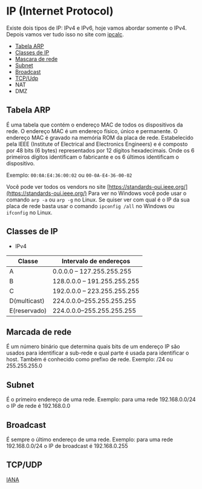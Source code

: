 # IP (Internet Protocol)

Existe dois tipos de IP: IPv4 e IPv6, hoje vamos abordar somente o IPv4. Depois vamos ver tudo isso no site com [ipcalc](https://jodies.de/ipcalc).

- [Tabela ARP](#tabela-arp)
- [Classes de IP](#classes-de-ip)
- [Mascara de rede](#marcada-de-rede)
- [Subnet](#subnet)
- [Broadcast](#broadcast)
- [TCP/Udp](#tcpudp)
- NAT
- DMZ

## Tabela ARP

É uma tabela que contém o endereço MAC de todos os dispositivos da rede. O endereço MAC é um endereço físico, único e permanente. O endereço MAC é gravado na memória ROM da placa de rede.
Estabelecido pela IEEE (Institute of Electrical and Electronics Engineers) e é composto por 48 bits (6 bytes) representados por 12 dígitos hexadecimais.
Onde os 6 primeiros dígitos identificam o fabricante e os 6 últimos identificam o dispositivo.

Exemplo: `00:0A:E4:36:00:02` ou `00-0A-E4-36-00-02`

Você pode ver todos os vendors no site [https://standards-oui.ieee.org/](https://standards-oui.ieee.org/)
Para ver no Windows você pode usar o comando `arp -a` ou `arp -g` no Linux.
Se quiser ver com qual é o IP da sua placa de rede basta usar o comando `ipconfig /all` no Windows ou `ifconfig` no Linux.

## Classes de IP

- IPv4

| Classe       | Intervalo de endereços      |
| ------------ | --------------------------- |
| A            | 0.0.0.0 – 127.255.255.255   |
| B            | 128.0.0.0 – 191.255.255.255 |
| C            | 192.0.0.0 – 223.255.255.255 |
| D(multicast) | 224.0.0.0–255.255.255.255   |
| E(reservado) | 224.0.0.0–255.255.255.255   |

## Marcada de rede

É um número binário que determina quais bits de um endereço IP são usados para identificar a sub-rede e qual parte é usada para identificar o host.
Também é conhecido como prefixo de rede. Exemplo: /24 ou 255.255.255.0

## Subnet

É o primeiro endereço de uma rede. Exemplo: para uma rede 192.168.0.0/24 o IP de rede é 192.168.0.0

## Broadcast

É sempre o último endereço de uma rede. Exemplo: para uma rede 192.168.0.0/24 o IP de broadcast é 192.168.0.255

## TCP/UDP

[IANA](https://www.rfc-editor.org/rfc/rfc6335.html)
